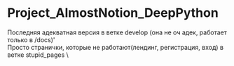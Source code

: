 # Project_AlmostNotion_DeepPython
Последняя адекватная версия в ветке develop (она не оч адек, работает только в /docs)' \
Просто странички, которые не работают(лендинг, регистрация, вход) в ветке stupid_pages \
